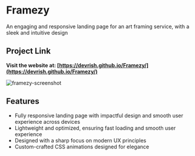 # Framezy

An engaging and responsive landing page for an art framing service, with a sleek and intuitive design

## Project Link

**Visit the website at: [https://devrish.github.io/Framezy/](https://devrish.github.io/Framezy/)**

![framezy-screenshot](https://github.com/user-attachments/assets/1dc76fde-4306-4393-8fc6-3e3a9e88d261)

## Features
- Fully responsive landing page with impactful design and smooth user experience across devices
- Lightweight and optimized, ensuring fast loading and smooth user experience
- Designed with a sharp focus on modern UX principles
- Custom-crafted CSS animations designed for elegance
